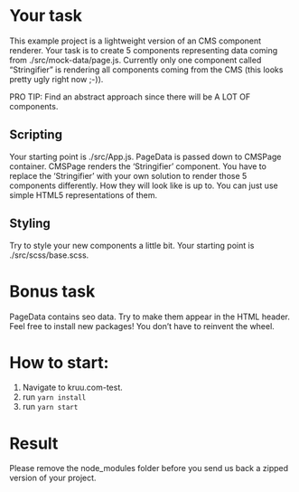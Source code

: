 # Your task
This example project is a lightweight version of an CMS component renderer. 
Your task is to create 5 components representing data coming from ./src/mock-data/page.js.
Currently only one component called “Stringifier” is rendering all components coming from the CMS 
(this looks pretty ugly right now ;-)).

PRO TIP: Find an abstract approach since there will be A LOT OF components.

## Scripting
Your starting point is ./src/App.js. PageData is passed down to CMSPage container. CMSPage renders the ‘Stringifier’ component.
You have to replace the ‘Stringifier’ with your own solution to render those 5 components differently.
How they will look like is up to. You can just use simple HTML5 representations of them.

## Styling
Try to style your new components a little bit. Your starting point is ./src/scss/base.scss.

# Bonus task
PageData contains seo data. Try to make them appear in the HTML header. 
Feel free to install new packages! You don’t have to reinvent the wheel.

# How to start:
1. Navigate to kruu.com-test.
2. run `yarn install`
3. run `yarn start`

# Result
Please remove the node_modules folder before you send us back a zipped version of your project.
